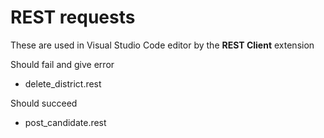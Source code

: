 # REST requests

These are used in Visual Studio Code editor by the **REST Client** extension

Should fail and give error
- delete_district.rest 

Should succeed
- post_candidate.rest